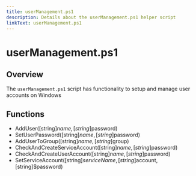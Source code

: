 ```yaml
---
title: userManagement.ps1
description: Details about the userManagement.ps1 helper script
linkText: userManagement.ps1
---
```


# userManagement.ps1

## Overview

The `userManagement.ps1` script has functionality to setup and manage user accounts on Windows

## Functions

* AddUser([string]$name, [string]$password)
* SetUserPassword([string]$name, [string]$password)
* AddUserToGroup([string]$name, [string]$group)
* CheckAndCreateServiceAccount([string]$name, [string]$password)
* CheckAndCreateUserAccount([string]$name, [string]$password)
* SetServiceAccount([string]$serviceName, [string]$account, [string]$password)
